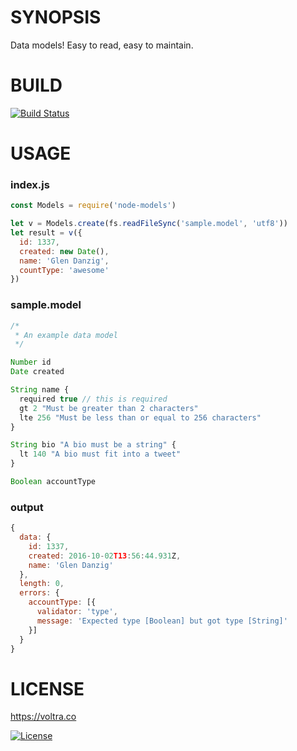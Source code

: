 # SYNOPSIS
Data models! Easy to read, easy to maintain.

# BUILD
[![Build Status](https://travis-ci.org/voltraco/node-models.svg)](https://travis-ci.org/voltraco/node-models)

# USAGE

### index.js
```js
const Models = require('node-models')

let v = Models.create(fs.readFileSync('sample.model', 'utf8'))
let result = v({
  id: 1337,
  created: new Date(),
  name: 'Glen Danzig',
  countType: 'awesome'
})
```

### sample.model
```js
/*
 * An example data model
 */

Number id
Date created

String name {
  required true // this is required
  gt 2 "Must be greater than 2 characters"
  lte 256 "Must be less than or equal to 256 characters"
}

String bio "A bio must be a string" {
  lt 140 "A bio must fit into a tweet"
}

Boolean accountType
```

### output

```js
{
  data: {
    id: 1337,
    created: 2016-10-02T13:56:44.931Z,
    name: 'Glen Danzig'
  },
  length: 0,
  errors: {
    accountType: [{
      validator: 'type',
      message: 'Expected type [Boolean] but got type [String]'
    }]
  }
}
```

# LICENSE

https://voltra.co

[![License](https://img.shields.io/npm/l/array.from.svg)](/LICENSE)

